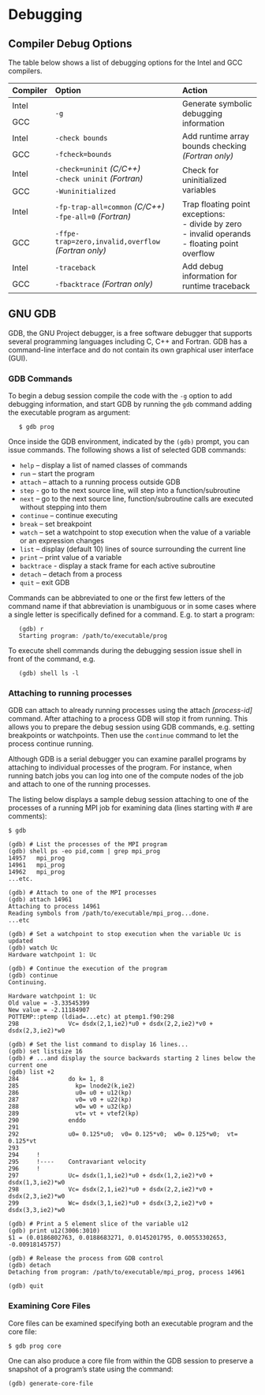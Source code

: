# Debugging

## Compiler Debug Options

The table below shows a list of debugging options for the Intel and GCC
compilers.

<table>
<thead>
<th align="left">Compiler</th>
<th align="left">Option</th>
<th align="left">Action</th>
</thead>
<tbody>
<tr>
<td>Intel</td>
<td rowspan="2"><code class="code">-g</code></td>
<td rowspan="2">Generate symbolic debugging information</td>
</tr>
<tr>
<td>GCC</td>
</tr>
<tr>
<td>Intel</td>
<td><code class="code">-check bounds</code></td>
<td rowspan="2">Add runtime array bounds checking <i>(Fortran only)</i></td>
</tr>
<tr>
<td>GCC</td>
<td><code class="code">-fcheck=bounds</code></td>
</tr>
<tr>
<td>Intel</td>
<td><code class="code">-check=uninit</code> <i>(C/C++)</i> <br/> <code class="code">-check uninit</code> <i>(Fortran)</i></td>
<td rowspan="2">Check for uninitialized variables</td>
</tr>
<tr>
<td>GCC</td>
<td><code class="code">-Wuninitialized</code></td>
</tr>
<tr>
<td>Intel</td>
<td><code class="code">-fp-trap-all=common</code> <i>(C/C++)</i> <br/> <code class="code">-fpe-all=0</code> <i>(Fortran)</i></td>
<td rowspan="2">Trap floating point exceptions: <br/>
 - divide by zero <br/>
 - invalid operands <br/>
 - floating point overflow</td>
</tr>
<tr>
<td>GCC</td>
<td><code class="code">-ffpe-trap=zero,invalid,overflow</code> <i>(Fortran only)</i></td>
</tr>
<tr>
<td>Intel</td>
<td><code class="code">-traceback</code></td>
<td rowspan="2">Add debug information for runtime traceback</td>
</tr>
<tr>
<td>GCC</td>
<td><code class="code">-fbacktrace</code> <i>(Fortran only)</i></td>
</tr>
</tbody>
</table>

## GNU GDB

GDB, the GNU Project debugger, is a free software debugger that supports
several programming languages including C, C++ and Fortran. GDB has a
command-line interface and do not contain its own graphical user interface
(GUI).

### GDB Commands

To begin a debug session compile the code with the `-g` option to add
debugging information, and start GDB by running the `gdb` command adding the
executable program as argument:

	   $ gdb prog

Once inside the GDB environment, indicated by the `(gdb)` prompt, you can issue
commands. The following shows a list of selected GDB commands:


* `help`     – display a list of named classes of commands
* `run`	     – start the program
* `attach`   – attach to a running process outside GDB
* `step`     - go to the next source line, will step into a function/subroutine
* `next`     – go to the next source line, function/subroutine calls are executed without stepping into them
* `continue` – continue executing 
* `break`    – set breakpoint 
* `watch`    – set a watchpoint to stop execution when the value of a variable or an expression changes 
* `list`     – display (default 10) lines of source surrounding the current line
* `print`    – print value of a variable
* `backtrace` - display a stack frame for each active subroutine
* `detach`   – detach from a process
* `quit`     – exit GDB

Commands can be abbreviated to one or the first few letters of the command
name if that abbreviation is unambiguous or in some cases where a single
letter is specifically defined for a command. E.g. to start a program:

       (gdb) r
       Starting program: /path/to/executable/prog

To execute shell commands during the debugging session issue shell in front of
the command, e.g.

       (gdb) shell ls -l

### Attaching to running processes


GDB can attach to already running processes using the attach *[process-id]* command. After attaching to a process GDB will stop it from running. This allows you to prepare the debug session using GDB commands, e.g. setting breakpoints or watchpoints. Then use the `continue` command to let the process continue running.

Although GDB is a serial debugger you can examine parallel programs by attaching to individual processes of the program. For instance, when running batch jobs you can log into one of the compute nodes of the job and attach to one of the running processes.

The listing below displays a sample debug session attaching to one of the
processes of a running MPI job for examining data (lines starting with # are
comments):

	$ gdb
	 
	(gdb) # List the processes of the MPI program
	(gdb) shell ps -eo pid,comm | grep mpi_prog
	14957   mpi_prog
	14961   mpi_prog
	14962   mpi_prog
	...etc.
 	
	(gdb) # Attach to one of the MPI processes
	(gdb) attach 14961
	Attaching to process 14961
	Reading symbols from /path/to/executable/mpi_prog...done.
	...etc
	 
	(gdb) # Set a watchpoint to stop execution when the variable Uc is updated
	(gdb) watch Uc
	Hardware watchpoint 1: Uc
	
	(gdb) # Continue the execution of the program
	(gdb) continue
	Continuing.
	 
	Hardware watchpoint 1: Uc
	Old value = -3.33545399
	New value = -2.11184907
	POTTEMP::ptemp (ldiad=...etc) at ptemp1.f90:298
	298              Vc= dsdx(2,1,ie2)*u0 + dsdx(2,2,ie2)*v0 +
	dsdx(2,3,ie2)*w0
	
	(gdb) # Set the list command to display 16 lines...
	(gdb) set listsize 16
	(gdb) # ...and display the source backwards starting 2 lines below the current one
	(gdb) list +2
	284              do k= 1, 8
	285                kp= lnode2(k,ie2)   
	286                u0= u0 + u12(kp)
	287                v0= v0 + u22(kp)
	288                w0= w0 + u32(kp)
	289                vt= vt + vtef2(kp)
	290              enddo
	291
	292              u0= 0.125*u0;  v0= 0.125*v0;  w0= 0.125*w0;  vt= 0.125*vt
	293
	294     !
	295     !----    Contravariant velocity  
	296     !
	297              Uc= dsdx(1,1,ie2)*u0 + dsdx(1,2,ie2)*v0 + dsdx(1,3,ie2)*w0
	298              Vc= dsdx(2,1,ie2)*u0 + dsdx(2,2,ie2)*v0 + dsdx(2,3,ie2)*w0
	299              Wc= dsdx(3,1,ie2)*u0 + dsdx(3,2,ie2)*v0 + dsdx(3,3,ie2)*w0
	 
	(gdb) # Print a 5 element slice of the variable u12
	(gdb) print u12(3006:3010)
	$1 = (0.0186802763, 0.0188683271, 0.0145201795, 0.00553302653, -0.00918145757)
	 
	(gdb) # Release the process from GDB control
	(gdb) detach
	Detaching from program: /path/to/executable/mpi_prog, process 14961
	 
	(gdb) quit

### Examining Core Files

Core files can be examined specifying both an executable program and the core
file:

	$ gdb prog core

One can also produce a core file from within the GDB session to preserve a
snapshot of a program’s state using the command:

	(gdb) generate-core-file

